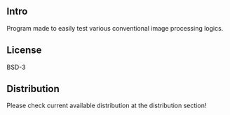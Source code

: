 Intro
-----
Program made to easily test various conventional image processing logics.

License
-------
BSD-3

Distribution
------------
Please check current available distribution at the distribution section!